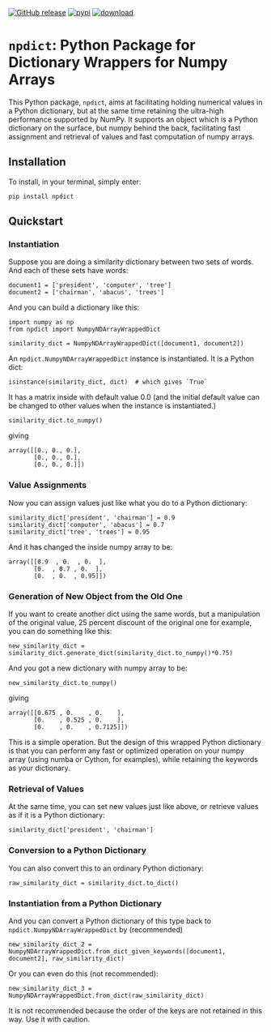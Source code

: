 
[![GitHub release](https://img.shields.io/github/release/stephenhky/npdict.svg?maxAge=3600)](https://github.com/stephenhky/npdict/releases)
[![pypi](https://img.shields.io/pypi/v/npdict.svg?maxAge=3600)](https://pypi.org/project/npdict/)
[![download](https://img.shields.io/pypi/dm/npdict.svg?maxAge=2592000&label=installs&color=%2327B1FF)](https://pypi.org/project/npdict/)

# `npdict`: Python Package for Dictionary Wrappers for Numpy Arrays

This Python package, `npdict`, aims at facilitating holding numerical
values in a Python dictionary, but at the same time retaining the
ultra-high performance supported by NumPy. It supports an object
which is a Python dictionary on the surface, but numpy behind the
back, facilitating fast assignment and retrieval of values
and fast computation of numpy arrays.

## Installation

To install, in your terminal, simply enter:

```
pip install npdict
```

## Quickstart

### Instantiation

Suppose you are doing a similarity dictionary between two sets of words.
And each of these sets have words:

```
document1 = ['president', 'computer', 'tree']
document2 = ['chairman', 'abacus', 'trees']
```

And you can build a dictionary like this:

```
import numpy as np
from npdict import NumpyNDArrayWrappedDict

similarity_dict = NumpyNDArrayWrappedDict([document1, document2])
```

An `npdict.NumpyNDArrayWrappedDict` instance is instantiated. It is 
a Python dict:

```
isinstance(similarity_dict, dict)  # which gives `True`
```

It has a matrix inside with default value 0.0 (and the initial default value can
be changed to other values when the instance is instantiated.)

```
similarity_dict.to_numpy()
```
giving
```
array([[0., 0., 0.],
       [0., 0., 0.],
       [0., 0., 0.]])
```

### Value Assignments

Now you can assign values just like what you do to a Python dictionary:

```
similarity_dict['president', 'chairman'] = 0.9
similarity_dict['computer', 'abacus'] = 0.7
similarity_dict['tree', 'trees'] = 0.95
```

And it has changed the inside numpy array to be:

```
array([[0.9  , 0.  , 0.  ],
       [0.  , 0.7 , 0.  ],
       [0.  , 0.  , 0.95]])
```

### Generation of New Object from the Old One

If you want to create another dict using the same words, but 
a manipulation of the original value, 25 percent discount
of the original one for example, you can do something like this:

```
new_similarity_dict = similarity_dict.generate_dict(similarity_dict.to_numpy()*0.75)
```

And you got a new dictionary with numpy array to be:

```
new_similarity_dict.to_numpy()
```
giving
```
array([[0.675 , 0.    , 0.    ],
       [0.    , 0.525 , 0.    ],
       [0.    , 0.    , 0.7125]])
```

This is a simple operation. But the design of this wrapped Python
dictionary is that you can perform any fast or optimized operation
on your numpy array (using numba or Cython, for examples),
while retaining the keywords as your dictionary.

### Retrieval of Values

At the same time, you can set new values just like above, or retrieve
values as if it is a Python dictionary:

```
similarity_dict['president', 'chairman']
```

### Conversion to a Python Dictionary

You can also convert this to an ordinary Python dictionary:

```
raw_similarity_dict = similarity_dict.to_dict()
```

### Instantiation from a Python Dictionary

And you can convert a Python dictionary of this type back to 
`npdict.NumpyNDArrayWrappedDict` by (recommended)

```
new_similarity_dict_2 = NumpyNDArrayWrappedDict.from_dict_given_keywords([document1, document2], raw_similarity_dict)
```

Or you can even do this (not recommended):

```
new_similarity_dict_3 = NumpyNDArrayWrappedDict.from_dict(raw_similarity_dict)
```

It is not recommended because the order of the keys are not retained in this way.
Use it with caution.